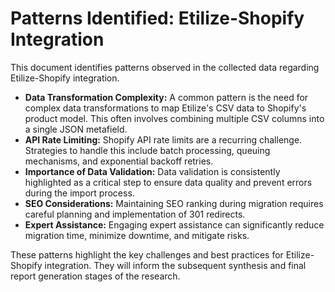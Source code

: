 # Patterns Identified: Etilize-Shopify Integration

This document identifies patterns observed in the collected data regarding Etilize-Shopify integration.

*   **Data Transformation Complexity:** A common pattern is the need for complex data transformations to map Etilize's CSV data to Shopify's product model. This often involves combining multiple CSV columns into a single JSON metafield.
*   **API Rate Limiting:** Shopify API rate limits are a recurring challenge. Strategies to handle this include batch processing, queuing mechanisms, and exponential backoff retries.
*   **Importance of Data Validation:** Data validation is consistently highlighted as a critical step to ensure data quality and prevent errors during the import process.
*   **SEO Considerations:** Maintaining SEO ranking during migration requires careful planning and implementation of 301 redirects.
*   **Expert Assistance:** Engaging expert assistance can significantly reduce migration time, minimize downtime, and mitigate risks.

These patterns highlight the key challenges and best practices for Etilize-Shopify integration. They will inform the subsequent synthesis and final report generation stages of the research.